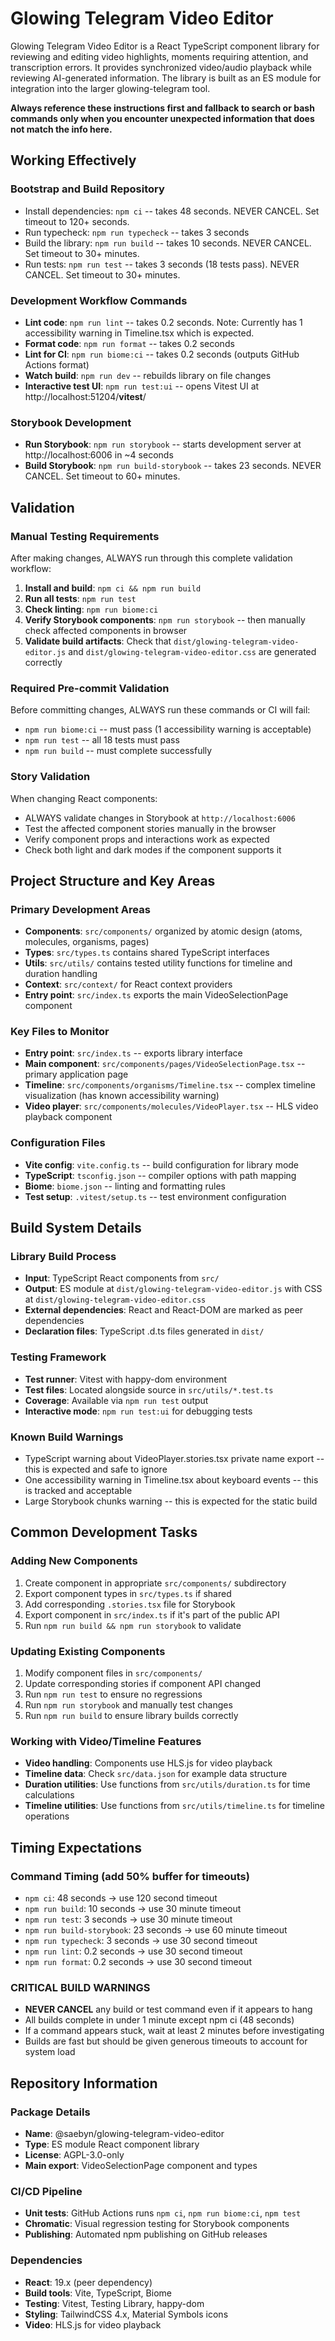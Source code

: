 # Glowing Telegram Video Editor

Glowing Telegram Video Editor is a React TypeScript component library for reviewing and editing video highlights, moments requiring attention, and transcription errors. It provides synchronized video/audio playback while reviewing AI-generated information. The library is built as an ES module for integration into the larger glowing-telegram tool.

**Always reference these instructions first and fallback to search or bash commands only when you encounter unexpected information that does not match the info here.**

## Working Effectively

### Bootstrap and Build Repository
- Install dependencies: `npm ci` -- takes 48 seconds. NEVER CANCEL. Set timeout to 120+ seconds.
- Run typecheck: `npm run typecheck` -- takes 3 seconds
- Build the library: `npm run build` -- takes 10 seconds. NEVER CANCEL. Set timeout to 30+ minutes.
- Run tests: `npm run test` -- takes 3 seconds (18 tests pass). NEVER CANCEL. Set timeout to 30+ minutes.

### Development Workflow Commands
- **Lint code**: `npm run lint` -- takes 0.2 seconds. Note: Currently has 1 accessibility warning in Timeline.tsx which is expected.
- **Format code**: `npm run format` -- takes 0.2 seconds
- **Lint for CI**: `npm run biome:ci` -- takes 0.2 seconds (outputs GitHub Actions format)
- **Watch build**: `npm run dev` -- rebuilds library on file changes
- **Interactive test UI**: `npm run test:ui` -- opens Vitest UI at http://localhost:51204/__vitest__/

### Storybook Development
- **Run Storybook**: `npm run storybook` -- starts development server at http://localhost:6006 in ~4 seconds
- **Build Storybook**: `npm run build-storybook` -- takes 23 seconds. NEVER CANCEL. Set timeout to 60+ minutes.

## Validation

### Manual Testing Requirements
After making changes, ALWAYS run through this complete validation workflow:
1. **Install and build**: `npm ci && npm run build`
2. **Run all tests**: `npm run test`
3. **Check linting**: `npm run biome:ci`
4. **Verify Storybook components**: `npm run storybook` -- then manually check affected components in browser
5. **Validate build artifacts**: Check that `dist/glowing-telegram-video-editor.js` and `dist/glowing-telegram-video-editor.css` are generated correctly

### Required Pre-commit Validation
Before committing changes, ALWAYS run these commands or CI will fail:
- `npm run biome:ci` -- must pass (1 accessibility warning is acceptable)
- `npm run test` -- all 18 tests must pass
- `npm run build` -- must complete successfully

### Story Validation
When changing React components:
- ALWAYS validate changes in Storybook at `http://localhost:6006`
- Test the affected component stories manually in the browser
- Verify component props and interactions work as expected
- Check both light and dark modes if the component supports it

## Project Structure and Key Areas

### Primary Development Areas
- **Components**: `src/components/` organized by atomic design (atoms, molecules, organisms, pages)
- **Types**: `src/types.ts` contains shared TypeScript interfaces
- **Utils**: `src/utils/` contains tested utility functions for timeline and duration handling
- **Context**: `src/context/` for React context providers
- **Entry point**: `src/index.ts` exports the main VideoSelectionPage component

### Key Files to Monitor
- **Entry point**: `src/index.ts` -- exports library interface
- **Main component**: `src/components/pages/VideoSelectionPage.tsx` -- primary application page
- **Timeline**: `src/components/organisms/Timeline.tsx` -- complex timeline visualization (has known accessibility warning)
- **Video player**: `src/components/molecules/VideoPlayer.tsx` -- HLS video playback component

### Configuration Files
- **Vite config**: `vite.config.ts` -- build configuration for library mode
- **TypeScript**: `tsconfig.json` -- compiler options with path mapping
- **Biome**: `biome.json` -- linting and formatting rules
- **Test setup**: `.vitest/setup.ts` -- test environment configuration

## Build System Details

### Library Build Process
- **Input**: TypeScript React components from `src/`
- **Output**: ES module at `dist/glowing-telegram-video-editor.js` with CSS at `dist/glowing-telegram-video-editor.css`
- **External dependencies**: React and React-DOM are marked as peer dependencies
- **Declaration files**: TypeScript .d.ts files generated in `dist/`

### Testing Framework
- **Test runner**: Vitest with happy-dom environment
- **Test files**: Located alongside source in `src/utils/*.test.ts`
- **Coverage**: Available via `npm run test` output
- **Interactive mode**: `npm run test:ui` for debugging tests

### Known Build Warnings
- TypeScript warning about VideoPlayer.stories.tsx private name export -- this is expected and safe to ignore
- One accessibility warning in Timeline.tsx about keyboard events -- this is tracked and acceptable
- Large Storybook chunks warning -- this is expected for the static build

## Common Development Tasks

### Adding New Components
1. Create component in appropriate `src/components/` subdirectory
2. Export component types in `src/types.ts` if shared
3. Add corresponding `.stories.tsx` file for Storybook
4. Export component in `src/index.ts` if it's part of the public API
5. Run `npm run build && npm run storybook` to validate

### Updating Existing Components
1. Modify component files in `src/components/`
2. Update corresponding stories if component API changed
3. Run `npm run test` to ensure no regressions
4. Run `npm run storybook` and manually test changes
5. Run `npm run build` to ensure library builds correctly

### Working with Video/Timeline Features
- **Video handling**: Components use HLS.js for video playback
- **Timeline data**: Check `src/data.json` for example data structure
- **Duration utilities**: Use functions from `src/utils/duration.ts` for time calculations
- **Timeline utilities**: Use functions from `src/utils/timeline.ts` for timeline operations

## Timing Expectations

### Command Timing (add 50% buffer for timeouts)
- `npm ci`: 48 seconds → use 120 second timeout
- `npm run build`: 10 seconds → use 30 minute timeout
- `npm run test`: 3 seconds → use 30 minute timeout
- `npm run build-storybook`: 23 seconds → use 60 minute timeout
- `npm run typecheck`: 3 seconds → use 30 second timeout
- `npm run lint`: 0.2 seconds → use 30 second timeout
- `npm run format`: 0.2 seconds → use 30 second timeout

### **CRITICAL BUILD WARNINGS**
- **NEVER CANCEL** any build or test command even if it appears to hang
- All builds complete in under 1 minute except npm ci (48 seconds)
- If a command appears stuck, wait at least 2 minutes before investigating
- Builds are fast but should be given generous timeouts to account for system load

## Repository Information

### Package Details
- **Name**: @saebyn/glowing-telegram-video-editor
- **Type**: ES module React component library
- **License**: AGPL-3.0-only
- **Main export**: VideoSelectionPage component and types

### CI/CD Pipeline
- **Unit tests**: GitHub Actions runs `npm ci`, `npm run biome:ci`, `npm test`
- **Chromatic**: Visual regression testing for Storybook components
- **Publishing**: Automated npm publishing on GitHub releases

### Dependencies
- **React**: 19.x (peer dependency)
- **Build tools**: Vite, TypeScript, Biome
- **Testing**: Vitest, Testing Library, happy-dom
- **Styling**: TailwindCSS 4.x, Material Symbols icons
- **Video**: HLS.js for video playback